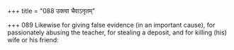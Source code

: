 +++
title = "088 उक्त्वा चैवाऽनृतम्"

+++
089	Likewise for giving false evidence (in an important cause), for passionately abusing the teacher, for stealing a deposit, and for killing (his) wife or his friend: